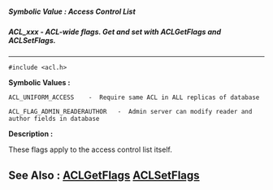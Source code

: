 ##### Symbolic Value : Access Control List
##### ACL_xxx - ACL-wide flags.  Get and set with ACLGetFlags and ACLSetFlags.
---
```
#include <acl.h>
```

**Symbolic Values :**

	ACL_UNIFORM_ACCESS	  -  Require same ACL in ALL replicas of database

	ACL_FLAG_ADMIN_READERAUTHOR	  -  Admin server can modify reader and author fields in database


**Description :**

These flags apply to the access control list itself.


**See Also :**
[ACLGetFlags](/domino-c-api-docs/reference/Func/ACLGetFlags)
[ACLSetFlags](/domino-c-api-docs/reference/Func/ACLSetFlags)
---
